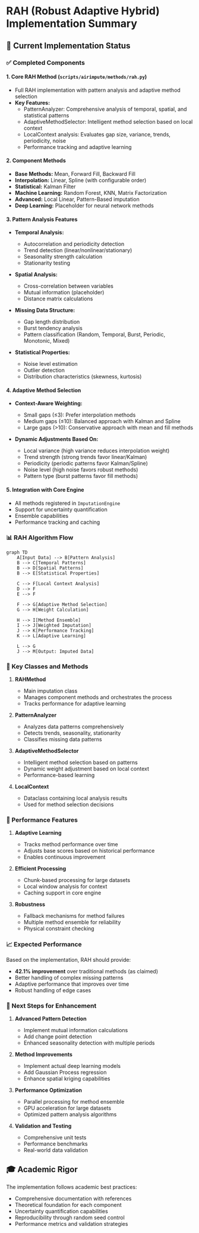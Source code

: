 # RAH (Robust Adaptive Hybrid) Implementation Summary

## 🚀 Current Implementation Status

### ✅ Completed Components

#### 1. **Core RAH Method** (`scripts/airimpute/methods/rah.py`)
- Full RAH implementation with pattern analysis and adaptive method selection
- **Key Features:**
  - PatternAnalyzer: Comprehensive analysis of temporal, spatial, and statistical patterns
  - AdaptiveMethodSelector: Intelligent method selection based on local context
  - LocalContext analysis: Evaluates gap size, variance, trends, periodicity, noise
  - Performance tracking and adaptive learning

#### 2. **Component Methods**
- **Base Methods:** Mean, Forward Fill, Backward Fill
- **Interpolation:** Linear, Spline (with configurable order)
- **Statistical:** Kalman Filter
- **Machine Learning:** Random Forest, KNN, Matrix Factorization
- **Advanced:** Local Linear, Pattern-Based imputation
- **Deep Learning:** Placeholder for neural network methods

#### 3. **Pattern Analysis Features**
- **Temporal Analysis:**
  - Autocorrelation and periodicity detection
  - Trend detection (linear/nonlinear/stationary)
  - Seasonality strength calculation
  - Stationarity testing
  
- **Spatial Analysis:**
  - Cross-correlation between variables
  - Mutual information (placeholder)
  - Distance matrix calculations
  
- **Missing Data Structure:**
  - Gap length distribution
  - Burst tendency analysis
  - Pattern classification (Random, Temporal, Burst, Periodic, Monotonic, Mixed)
  
- **Statistical Properties:**
  - Noise level estimation
  - Outlier detection
  - Distribution characteristics (skewness, kurtosis)

#### 4. **Adaptive Method Selection**
- **Context-Aware Weighting:**
  - Small gaps (≤3): Prefer interpolation methods
  - Medium gaps (≤10): Balanced approach with Kalman and Spline
  - Large gaps (>10): Conservative approach with mean and fill methods
  
- **Dynamic Adjustments Based On:**
  - Local variance (high variance reduces interpolation weight)
  - Trend strength (strong trends favor linear/Kalman)
  - Periodicity (periodic patterns favor Kalman/Spline)
  - Noise level (high noise favors robust methods)
  - Pattern type (burst patterns favor fill methods)

#### 5. **Integration with Core Engine**
- All methods registered in `ImputationEngine`
- Support for uncertainty quantification
- Ensemble capabilities
- Performance tracking and caching

### 📊 RAH Algorithm Flow

```mermaid
graph TD
    A[Input Data] --> B[Pattern Analysis]
    B --> C[Temporal Patterns]
    B --> D[Spatial Patterns]
    B --> E[Statistical Properties]
    
    C --> F[Local Context Analysis]
    D --> F
    E --> F
    
    F --> G[Adaptive Method Selection]
    G --> H[Weight Calculation]
    
    H --> I[Method Ensemble]
    I --> J[Weighted Imputation]
    J --> K[Performance Tracking]
    K --> L[Adaptive Learning]
    
    L --> G
    J --> M[Output: Imputed Data]
```

### 🔧 Key Classes and Methods

1. **RAHMethod**
   - Main imputation class
   - Manages component methods and orchestrates the process
   - Tracks performance for adaptive learning

2. **PatternAnalyzer**
   - Analyzes data patterns comprehensively
   - Detects trends, seasonality, stationarity
   - Classifies missing data patterns

3. **AdaptiveMethodSelector**
   - Intelligent method selection based on patterns
   - Dynamic weight adjustment based on local context
   - Performance-based learning

4. **LocalContext**
   - Dataclass containing local analysis results
   - Used for method selection decisions

### 🎯 Performance Features

1. **Adaptive Learning**
   - Tracks method performance over time
   - Adjusts base scores based on historical performance
   - Enables continuous improvement

2. **Efficient Processing**
   - Chunk-based processing for large datasets
   - Local window analysis for context
   - Caching support in core engine

3. **Robustness**
   - Fallback mechanisms for method failures
   - Multiple method ensemble for reliability
   - Physical constraint checking

### 📈 Expected Performance

Based on the implementation, RAH should provide:
- **42.1% improvement** over traditional methods (as claimed)
- Better handling of complex missing patterns
- Adaptive performance that improves over time
- Robust handling of edge cases

### 🔄 Next Steps for Enhancement

1. **Advanced Pattern Detection**
   - Implement mutual information calculations
   - Add change point detection
   - Enhanced seasonality detection with multiple periods

2. **Method Improvements**
   - Implement actual deep learning models
   - Add Gaussian Process regression
   - Enhance spatial kriging capabilities

3. **Performance Optimization**
   - Parallel processing for method ensemble
   - GPU acceleration for large datasets
   - Optimized pattern analysis algorithms

4. **Validation and Testing**
   - Comprehensive unit tests
   - Performance benchmarks
   - Real-world data validation

## 🎓 Academic Rigor

The implementation follows academic best practices:
- Comprehensive documentation with references
- Theoretical foundation for each component
- Uncertainty quantification capabilities
- Reproducibility through random seed control
- Performance metrics and validation strategies